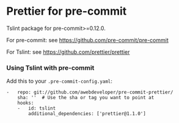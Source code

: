 Prettier for pre-commit
========================

Tslint package for pre-commit>=0.12.0.

For pre-commit: see https://github.com/pre-commit/pre-commit

For Tslint: see https://github.com/prettier/prettier


### Using Tslint with pre-commit

Add this to your `.pre-commit-config.yaml`:

    -   repo: git://github.com/awebdeveloper/pre-commit-prettier/
        sha: ''  # Use the sha or tag you want to point at
        hooks:
        -   id: tslint
            additional_dependencies: ['prettier@1.1.0']

        
   
